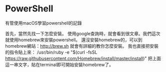 # PowerShell
有管使用macOS學習powershell的記錄

首先，當然先找一下怎麼安裝。
使用google查詢時，就會看到很文章。我們這次就使用homebrew來安裝powershell。
還沒安裝homebrew的，可以到homebrew網站：http://brew.sh 就會有詳細的教你怎麼安裝。
我也直接把安裝的指令貼上來：
/usr/bin/ruby -e "$(curl -fsSL https://raw.githubusercontent.com/Homebrew/install/master/install)"
把上面這一串文字，貼在terminal即可開始安裝homebrew了。



